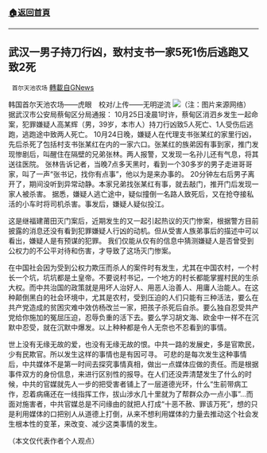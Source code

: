 ###  [:house:返回首頁](https://github.com/ourhimalayas/txt)
---


## 武汉一男子持刀行凶，致村支书一家5死1伤后逃跑又致2死
` 首尔天池农场` [轉載自GNews](https://gnews.org/zh-hans/1618830/)

韩国首尔天池农场——虎眼　校对/上传——无明逆流
![](https://assets.gnews.org/wp-content/uploads/2021/10/HGTFG.jpg)（注：图片来源网络）
据武汉市公安局蔡甸区分局通报：
10月25日凌晨1时许，蔡甸区消泗乡发生一起命案，犯罪嫌疑人高某辉（男，39岁，本市人）持刀行凶致5人死亡、1人受伤后逃跑，逃跑途中致两人死亡。
10月24日晚，嫌疑人在代理支书张某红的家里行凶，先后杀死了包括村支书张某红在内的一家六口。张某红的族弟因有事到家，推门发现惨剧后，叫醒住在隔壁的兄弟张林。两人报警，又发现一名孙儿还有气息，将其送往医院。
张林告诉记者，当晚7点多天黑时，看到一个30多岁的男子走进哥哥家，叫了一声“张书记，找你有点事”，他以为是来办事的。
20分钟左右后男子离开了，期间没听到异常动静。本家兄弟找张某红有事，就去敲门，推开门后发现一家人被杀害。
据悉，嫌疑人逃亡途中，疑似撞倒一名路人致死后，又在抢夺接私活的小车时将司机杀害。事发后，嫌疑人疑似投江。

这是继福建莆田灭门案后，近期发生的又一起引起热议的灭门惨案，根据警方目前披露的消息还没有看到犯罪嫌疑人行凶的动机。但从受害人族弟事后的描述中可以看出，嫌疑人是有预谋的犯罪。
我们仅能从仅有的信息中猜测嫌疑人是否曾受到公权力的不公平对待和伤害，才导致了这场灭门惨案。

在中国社会因为受到公权力欺压而杀人的案件时有发生，尤其在中国农村，一个村长一个坑，坑坑都是土皇帝。不要说村书记，一个地方的村长都能掌握村民的生杀大权。而中共治国的政策就是用坏人治好人、用恶人治善人、用庸人治能人。在这种颠倒黑白的社会环境中，尤其是农村，受到压迫的人们只能有三种活法，要么在共产党造成的贫困灾难中效仿杨改兰一家，把孩子杀死后自杀。要么独自忍受共产党给你施加的冤屈压迫，忍辱负重的活下去。要么学习胡文海、欧金中一样不在沉默中忍受，就在沉默中爆发。以上种种都是令人无奈也不忍看到的事情。

世上没有无缘无故的爱，也没有无缘无故的恨。中共一路的发展史，多是官欺民，少有民欺官。所以发生这样的事情也是有因可寻。
可悲的是每次发生这种事情后，中共媒体不是第一时间去探究事情真相，做出一点媒体应做的责任。而是根据事件双方的身份信息，来进行区别性的报导。在人们还没弄清楚发生了什么的时候，中共的官媒就先人一步的把受害者铺上了一层道德光环，什么“生前带病工作，忍着病痛还在一线指挥工作，拔山涉水几十里就为了帮群众办一点小事”…而面对施害者，中共官媒总是不问缘由的就把人打成“十恶不赦、罪该万死”，想的只是利用媒体的口把别人从道德上打倒，从来不想利用媒体的力量去推动这个社会发生根本性的变革，来改变、减少这类事情的发生。

（本文仅代表作者个人观点）
